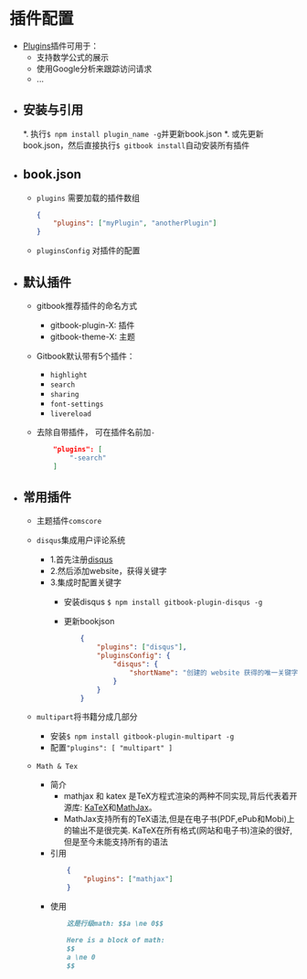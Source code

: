 # 插件配置


* [Plugins](Plugins)插件可用于：
	* 支持数学公式的展示
	* 使用Google分析来跟踪访问请求
	* ...

+ ## 安装与引用
	*. 执行`$ npm install plugin_name -g`并更新book.json
	*. 或先更新book.json，然后直接执行`$ gitbook install`自动安装所有插件

+ ## book.json
	* `plugins` 需要加载的插件数组
		```json
		{
			"plugins": ["myPlugin", "anotherPlugin"]
		}
		```
	* `pluginsConfig` 对插件的配置

+ ## 默认插件

	* gitbook推荐插件的命名方式
		* gitbook-plugin-X: 插件
	    * gitbook-theme-X: 主题
	* Gitbook默认带有5个插件：
		*	`highlight`
		*	`search`
		*	`sharing`
		*	`font-settings`
		*	`livereload`
	* 去除自带插件， 可在插件名前加`-`

		```json
			"plugins": [
				"-search"
			]
		```

+ ## 常用插件
	* 主题插件`comscore`
	* `disqus`集成用户评论系统
		* 1.首先注册[disqus](https://disqus.com)
		* 2.然后添加website，获得关键字
		* 3.集成时配置关键字
			* 安装disqus `$ npm install gitbook-plugin-disqus -g`
			* 更新bookjson

				```json
					{
					    "plugins": ["disqus"],
					    "pluginsConfig": {
					        "disqus": {
					            "shortName": "创建的 website 获得的唯一关键字"
					        }
					    }
					}
				```

	* `multipart`将书籍分成几部分
		* 安装`$ npm install gitbook-plugin-multipart -g`
		* 配置`"plugins": [ "multipart" ]`
	* `Math & Tex`
		* 简介
			* mathjax 和 katex 是TeX方程式渲染的两种不同实现,背后代表着开源库: [KaTeX](https://github.com/Khan/KaTeX)和[MathJax](https://www.mathjax.org)。
			* MathJax支持所有的TeX语法,但是在电子书(PDF,ePub和Mobi)上的输出不是很完美. KaTeX在所有格式(网站和电子书)渲染的很好,但是至今未能支持所有的语法
		* 引用
			```json
				{
					"plugins": ["mathjax"]
				}
			```
		* 使用
			```md
				这是行级math: $$a \ne 0$$
			```
			```md
				Here is a block of math:
				$$
				a \ne 0
				$$
			```


[Plugins]: https://plugins.gitbook.com/
